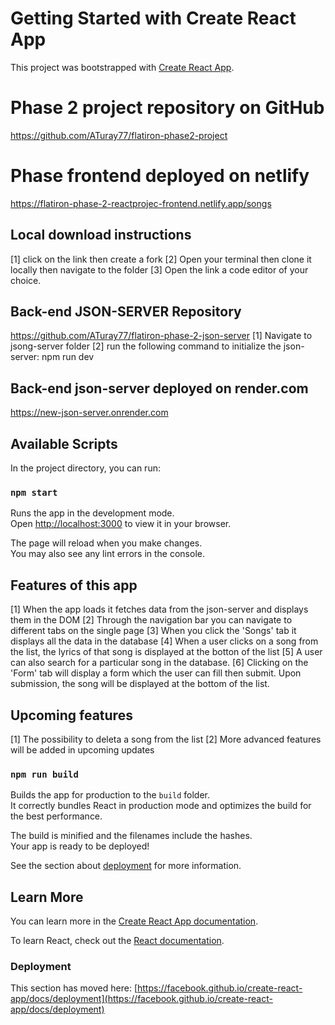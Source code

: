 # Getting Started with Create React App

This project was bootstrapped with [Create React App](https://github.com/facebook/create-react-app).

# Phase 2 project repository on GitHub
https://github.com/ATuray77/flatiron-phase2-project

# Phase frontend deployed on netlify
https://flatiron-phase-2-reactprojec-frontend.netlify.app/songs

## Local download instructions
[1] click on the link then create a fork 
[2] Open your terminal then clone it locally then navigate to the folder
[3] Open the link a code editor of your choice.

## Back-end JSON-SERVER Repository
https://github.com/ATuray77/flatiron-phase-2-json-server
[1] Navigate to jsong-server folder
[2] run the following command to initialize the json-server: npm run dev

## Back-end json-server deployed on render.com
https://new-json-server.onrender.com

## Available Scripts

In the project directory, you can run:

### `npm start`

Runs the app in the development mode.\
Open [http://localhost:3000](http://localhost:3000) to view it in your browser.

The page will reload when you make changes.\
You may also see any lint errors in the console.
## Features of this app
[1] When the app loads it fetches data from the json-server and displays them in the DOM
[2] Through the navigation bar you can navigate to different tabs on the single page
[3] When you click the 'Songs' tab it displays all the data in the database
[4] When a user clicks on a song from the list, the lyrics of that song is displayed at the botton of the list
[5] A user can also search for a particular song in the database.
[6] Clicking on the 'Form' tab will display a form which the user can fill then submit. Upon submission, the song will be displayed at the bottom of the list.


## Upcoming features
[1] The possibility to deleta a song from the list
[2] More advanced features will be added in upcoming updates

### `npm run build`

Builds the app for production to the `build` folder.\
It correctly bundles React in production mode and optimizes the build for the best performance.

The build is minified and the filenames include the hashes.\
Your app is ready to be deployed!

See the section about [deployment](https://facebook.github.io/create-react-app/docs/deployment) for more information.



## Learn More

You can learn more in the [Create React App documentation](https://facebook.github.io/create-react-app/docs/getting-started).

To learn React, check out the [React documentation](https://reactjs.org/).


### Deployment

This section has moved here: [https://facebook.github.io/create-react-app/docs/deployment](https://facebook.github.io/create-react-app/docs/deployment)

